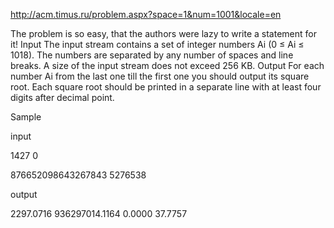 http://acm.timus.ru/problem.aspx?space=1&num=1001&locale=en


The problem is so easy, that the authors were lazy to write a statement for it!
Input
The input stream contains a set of integer numbers Ai (0 ≤ Ai ≤ 1018). The numbers are separated by any number of spaces and line breaks. A size of the input stream does not exceed 256 KB.
Output
For each number Ai from the last one till the first one you should output its square root. Each square root should be printed in a separate line with at least four digits after decimal point.

Sample

input
 
 1427  0   

   876652098643267843 
5276538


output

2297.0716
936297014.1164
0.0000
37.7757
